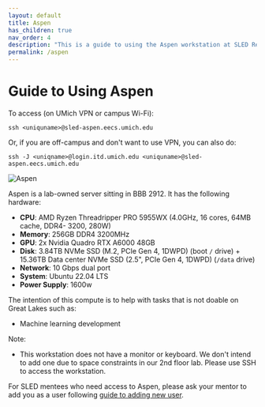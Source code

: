 ```yaml
---
layout: default
title: Aspen
has_children: true
nav_order: 4
description: "This is a guide to using the Aspen workstation at SLED Reserch Group."
permalink: /aspen
---
```

# Guide to Using Aspen

To access (on UMich VPN or campus Wi-Fi):
```
ssh <uniquname>@sled-aspen.eecs.umich.edu
```
Or, if you are off-campus and don't want to use VPN, you can also do:
```
ssh -J <uniqname>@login.itd.umich.edu <uniquname>@sled-aspen.eecs.umich.edu
```

![Aspen](/compute-guide/aspen/aspen.jpg)

Aspen is a lab-owned server sitting in BBB 2912. It has the following hardware:

- **CPU**: AMD Ryzen Threadripper PRO 5955WX (4.0GHz, 16 cores, 64MB cache, DDR4- 3200, 280W)
- **Memory**: 256GB DDR4 3200MHz 
- **GPU**: 2x Nvidia Quadro RTX A6000 48GB
- **Disk**: 3.84TB NVMe SSD (M.2, PCIe Gen 4, 1DWPD) (boot `/` drive) + 15.36TB Data center NVMe SSD (2.5", PCIe Gen 4, 1DWPD) (`/data` drive)
- **Network**: 10 Gbps dual port
- **System**: Ubuntu 22.04 LTS
- **Power Supply**: 1600w

The intention of this compute is to help with tasks that is not doable on Great Lakes such as:
- Machine learning development

Note:
- This workstation does not have a monitor or keyboard. We don't intend to add one due to space constraints in our 2nd floor lab. Please use SSH to access the workstation.

For SLED mentees who need access to Aspen, please ask your mentor to add you as a user following [guide to adding new user](/compute-guide/whistler/add-new-user).
